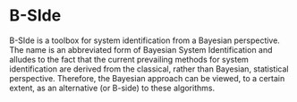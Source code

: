 # B-SIde
B-SIde is a toolbox for system identification from a Bayesian perspective. The name is an abbreviated form of Bayesian System Identification and alludes to the fact that the current prevailing methods for system identification are derived from the classical, rather than Bayesian, statistical perspective. Therefore, the Bayesian approach can be viewed, to a certain extent, as an alternative (or B-side) to these algorithms.
